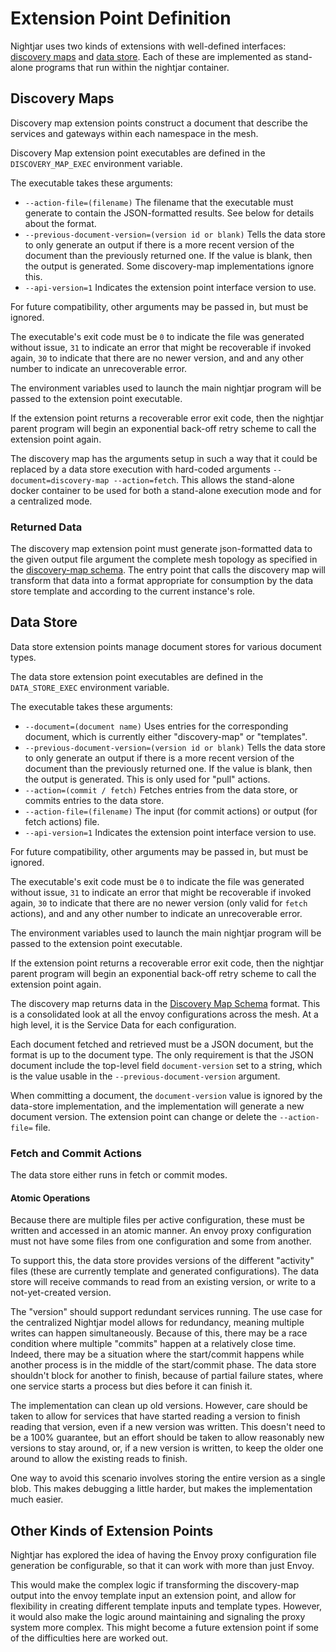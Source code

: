 # Extension Point Definition

Nightjar uses two kinds of extensions with well-defined interfaces: [discovery maps](#discovery-maps) and [data store](#data-store).  Each of these are implemented as stand-alone programs that run within the nightjar container.

## Discovery Maps

Discovery map extension points construct a document that describe the services and gateways within each namespace in the mesh.

Discovery Map extension point executables are defined in the `DISCOVERY_MAP_EXEC` environment variable.

The executable takes these arguments:

* `--action-file=(filename)` The filename that the executable must generate to contain the JSON-formatted results.  See below for details about the format.
* `--previous-document-version=(version id or blank)` Tells the data store to only generate an output if there is a more recent version of the document than the previously returned one.  If the value is blank, then the output is generated.  Some discovery-map implementations ignore this.
* `--api-version=1` Indicates the extension point interface version to use.

For future compatibility, other arguments may be passed in, but must be ignored.

The executable's exit code must be `0` to indicate the file was generated without issue, `31` to indicate an error that might be recoverable if invoked again, `30` to indicate that there are no newer version, and and any other number to indicate an unrecoverable error.

The environment variables used to launch the main nightjar program will be passed to the extension point executable.

If the extension point returns a recoverable error exit code, then the nightjar parent program will begin an exponential back-off retry scheme to call the extension point again.

The discovery map has the arguments setup in such a way that it could be replaced by a data store execution with hard-coded arguments `--document=discovery-map --action=fetch`.  This allows the stand-alone docker container to be used for both a stand-alone execution mode and for a centralized mode.


### Returned Data

The discovery map extension point must generate json-formatted data to the given output file argument the complete mesh topology as specified in the [discovery-map schema](../schema/discovery-map-schema.yaml).  The entry point that calls the discovery map will transform that data into a format appropriate for consumption by the data store template and according to the current instance's role.


## Data Store

Data store extension points manage document stores for various document types.

The data store extension point executables are defined in the `DATA_STORE_EXEC` environment variable.

The executable takes these arguments:

* `--document=(document name)` Uses entries for the corresponding document, which is currently either "discovery-map" or "templates".
* `--previous-document-version=(version id or blank)` Tells the data store to only generate an output if there is a more recent version of the document than the previously returned one.  If the value is blank, then the output is generated.  This is only used for "pull" actions.
* `--action=(commit / fetch)` Fetches entries from the data store, or commits entries to the data store.
* `--action-file=(filename)`  The input (for commit actions) or output (for fetch actions) file.
* `--api-version=1` Indicates the extension point interface version to use.

For future compatibility, other arguments may be passed in, but must be ignored.

The executable's exit code must be `0` to indicate the file was generated without issue, `31` to indicate an error that might be recoverable if invoked again, `30` to indicate that there are no newer version (only valid for `fetch` actions), and and any other number to indicate an unrecoverable error.

The environment variables used to launch the main nightjar program will be passed to the extension point executable.

If the extension point returns a recoverable error exit code, then the nightjar parent program will begin an exponential back-off retry scheme to call the extension point again.

The discovery map returns data in the [Discovery Map Schema](../schema/discovery-map-schema.yaml) format.  This is a consolidated look at all the envoy configurations across the mesh.  At a high level, it is the Service Data for each configuration.

Each document fetched and retrieved must be a JSON document, but the format is up to the document type.  The only requirement is that the JSON document include the top-level field `document-version` set to a string, which is the value usable in the `--previous-document-version` argument.

When committing a document, the `document-version` value is ignored by the data-store implementation, and the implementation will generate a new document version.  The extension point can change or delete the `--action-file=` file. 

### Fetch and Commit Actions

The data store either runs in fetch or commit modes.

#### Atomic Operations

Because there are multiple files per active configuration, these must be written and accessed in an atomic manner.  An envoy proxy configuration must not have some files from one configuration and some from another.

To support this, the data store provides versions of the different "activity" files (these are currently template and generated configurations).  The data store will receive commands to read from an existing version, or write to a not-yet-created version.

The "version" should support redundant services running.  The use case for the centralized Nightjar model allows for redundancy, meaning multiple writes can happen simultaneously.  Because of this, there may be a race condition where multiple "commits" happen at a relatively close time.  Indeed, there may be a situation where the start/commit happens while another process is in the middle of the start/commit phase.  The data store shouldn't block for another to finish, because of partial failure states, where one service starts a process but dies before it can finish it.

The implementation can clean up old versions.  However, care should be taken to allow for services that have started reading a version to finish reading that version, even if a new version was written.  This doesn't need to be a 100% guarantee, but an effort should be taken to allow reasonably new versions to stay around, or, if a new version is written, to keep the older one around to allow the existing reads to finish.

One way to avoid this scenario involves storing the entire version as a single blob.  This makes debugging a little harder, but makes the implementation much easier.


## Other Kinds of Extension Points

Nightjar has explored the idea of having the Envoy proxy configuration file generation be configurable, so that it can work with more than just Envoy.

This would make the complex logic if transforming the discovery-map output into the envoy template input an extension point, and allow for flexibility in creating different template inputs and template types.  However, it would also make the logic around maintaining and signaling the proxy system more complex.  This might become a future extension point if some of the difficulties here are worked out.

